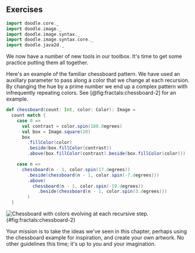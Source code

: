 ## Exercises

```scala mdoc:invisible
import doodle.core._
import doodle.image._
import doodle.image.syntax._
import doodle.image.syntax.core._
import doodle.java2d._
```

We now have a number of new tools in our toolbox. It's time to get some practice putting them all together.

Here's an example of the familiar chessboard pattern. We have used an auxillary parameter to pass along a color that we change at each recursion. By changing the hue by a prime number we end up a complex pattern with infrequently repeating colors. See [@fig:fractals:chessboard-2] for an example.

```scala mdoc
def chessboard(count: Int, color: Color): Image =
  count match {
    case 0 =>
      val contrast = color.spin(180.degrees)
      val box = Image.square(20)
      box
        .fillColor(color)
        .beside(box.fillColor(contrast))
        .above(box.fillColor(contrast).beside(box.fillColor(color)))

    case n =>
      chessboard(n - 1, color.spin(17.degrees))
        .beside(chessboard(n - 1, color.spin(-7.degrees)))
        .above(
          chessboard(n - 1, color.spin(-19.degrees))
            .beside(chessboard(n - 1, color.spin(3.degrees)))
        )
  }
```

![Chessboard with colors evolving at each recursive step.  ](./src/pages/fractals/chessboard-2.pdf+svg){#fig:fractals:chessboard-2}


Your mission is to take the ideas we've seen in this chapter, perhaps using the chessboard example for inspiration, and create your own artwork. No other guidelines this time; it's up to you and your imagination.
